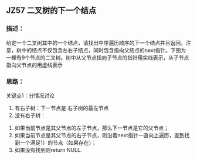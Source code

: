 ## JZ57 二叉树的下一个结点
### 描述：
给定一个二叉树其中的一个结点，请找出中序遍历顺序的下一个结点并且返回。注意，树中的结点不仅包含左右子结点，同时包含指向父结点的next指针。下图为一棵有9个节点的二叉树。树中从父节点指向子节点的指针用实线表示，从子节点指向父节点的用虚线表示

### 思路：
关键点1：分情况讨论
1. 有右子树：下一节点是 右子树的最左节点
2. 没有右子树：
1) 如果当前节点是其父节点的左子节点，那么下一节点是它的父节点；
2) 如果当前节点是其父节点的右子节点，则沿着next指针一直向上遍历，直到找到一个满足1）的节点（如果存在）；
3) 如果没有找到则return NULL.
